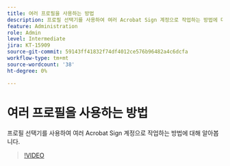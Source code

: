 ```yaml
---
title: 여러 프로필을 사용하는 방법
description: 프로필 선택기를 사용하여 여러 Acrobat Sign 계정으로 작업하는 방법에 대해 알아봅니다
feature: Administration
role: Admin
level: Intermediate
jira: KT-15909
source-git-commit: 59143ff41832f74df4012ce576b96482a4c6dcfa
workflow-type: tm+mt
source-wordcount: '38'
ht-degree: 0%

---
```


# 여러 프로필을 사용하는 방법

프로필 선택기를 사용하여 여러 Acrobat Sign 계정으로 작업하는 방법에 대해 알아봅니다.

>[!VIDEO](https://video.tv.adobe.com/v/3433377?quality=12&learn=on&hidetitle=true)
